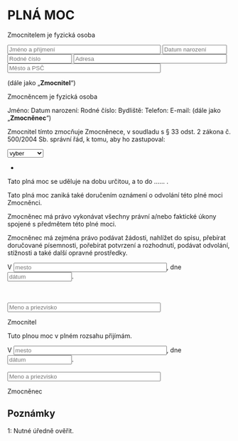<script src="https://ajax.googleapis.com/ajax/libs/jquery/2.1.1/jquery.min.js"></script>
<script>function getval(sel){
	if (sel.value === "1") {
		ucel.textContent = "aby za mňa podal/a žiadosť o vystavenie duplikátu rodného listu a prevzal/a duplikát rodného listu."
	} else if (sel.value === "2") {
		ucel.textContent = "ine"
	} else {
		ucel.textContent = ""
	}
}
</script>
<style>@media print
{    
    .no-print, .no-print *
    {
        display: none !important;
    }
}</style>


# PLNÁ MOC

Zmocnitelem je fyzická osoba

<input type="text" size="40" placeholder="Jméno a příjmení"/>

<input type="text" size="15" placeholder="Datum narození"/>

<input type="text" size="15" placeholder="Rodné číslo"/>

<input type="text" size="40" placeholder="Adresa"/>

<input type="text" size="40" placeholder="Město a PSČ"/>

(dále jako „**Zmocnitel**“)

Zmocněncem je fyzická osoba

Jméno:
Datum narození:
Rodné číslo: 
Bydliště: 
Telefon: 
E-mail: 
(dále jako „**Zmocněnec**“)

Zmocnitel tímto zmocňuje Zmocněnece, v soudladu s § 33 odst. 2 zákona č. 500/2004 Sb. správní řád, k tomu, aby ho zastupoval:

<select class="no-print" onchange="getval(this);">
  <option selected>vyber</option>
  <option value="1">Rodny list</option>
  <option value="2">Two</option>
  <option value="3">Three</option>
</select>

<p id="ucel"></p>
<ul>
  <li id="ucel"></li>
</ul>


Tato plná moc se uděluje na dobu určitou, a to do ...... .

Tato plná moc zaniká také doručením oznámení o odvolání této plné moci Zmocněnci.

Zmocněnec má právo vykonávat všechny právní a/nebo faktické úkony spojené s předmětem této plné moci.

Zmocněnec má zejména právo podávat žádosti, nahlížet do spisu, přebírat doručované písemnosti, pořebírat potvrzení a rozhodnutí, podávat odvolání, stížnosti a také další opravné prostředky.



V <input type="text" size="40" placeholder="mesto"/>,
dne <input type="text" size="15" placeholder="dátum"/>.

<br/><br/><input type="text" size="40" placeholder="Meno a priezvisko"/>



Zmocnitel




Tuto plnou moc v plném rozsahu přijímám.


V <input type="text" size="40" placeholder="mesto"/>,
dne <input type="text" size="15" placeholder="dátum"/>.
<br/><br/><input type="text" size="40" placeholder="Meno a priezvisko"/>

Zmocněnec


## Poznámky

<a name="https://www.zakonyprolidi.cz/cs/2000-301#p25-8">1</a>: Nutné úředně ověřit.
